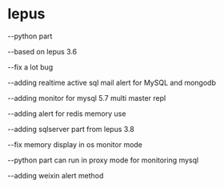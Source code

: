 # lepus
--python part

--based on lepus 3.6

--fix a lot bug 

--adding realtime active sql mail alert for MySQL and mongodb

--adding monitor for mysql 5.7 multi master repl

--adding alert for redis memory use

--adding sqlserver part from lepus 3.8

--fix memory display in os monitor mode

--python part can run in proxy mode for monitoring mysql 

--adding weixin alert method
